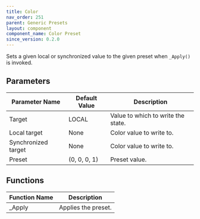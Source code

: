 ```yaml
---
title: Color
nav_order: 251
parent: Generic Presets
layout: component
component_name: Color Preset
since_version: 0.2.0
---
```


Sets a given local or synchronized value to the given preset when `_Apply()` is invoked.

## Parameters

| Parameter Name      | Default Value | Description                        |
|---------------------|---------------|------------------------------------|
| Target              | LOCAL         | Value to which to write the state. |
| Local target        | None          | Color value to write to.           |
| Synchronized target | None          | Color value to write to.           |
| Preset              | (0, 0, 0, 1)  | Preset value.                      |

## Functions

| Function Name | Description         |
|---------------|---------------------|
| _Apply        | Applies the preset. |